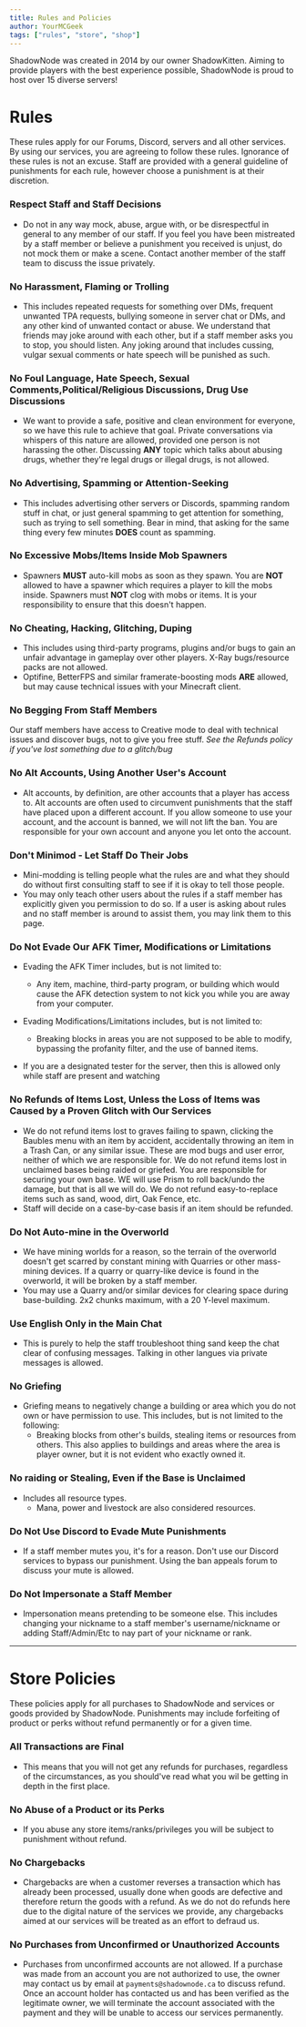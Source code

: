 ```yaml
---
title: Rules and Policies
author: YourMCGeek
tags: ["rules", "store", "shop"]
---
```

<!-- We ask that you refrain from editing this file as a community member! Thank you! -->

ShadowNode was created in 2014 by our owner ShadowKitten. Aiming to provide players with the best experience possible, ShadowNode is proud to host over 15 diverse servers!

# Rules
These rules apply for our Forums, Discord, servers and all other services. By using our services, you are agreeing to follow these rules. Ignorance of these rules is not an excuse. Staff are provided with a general guideline of punishments for each rule, however choose a punishment is at their discretion.

### Respect Staff and Staff Decisions
 * Do not in any way mock, abuse, argue with, or be disrespectful in general to any member of our staff. If you feel you have been mistreated by a staff member or believe a punishment you received is unjust, do not mock them or make a scene. Contact another member of the staff team to discuss the issue privately.

### No Harassment, Flaming or Trolling
  * This includes repeated requests for something over DMs, frequent unwanted TPA requests, bullying someone in server chat or DMs, and any other kind of unwanted contact or abuse. We understand that friends may joke around with each other, but if a staff member asks you to stop, you should listen. Any joking around that includes cussing, vulgar sexual comments or hate speech will be punished as such.

### No Foul Language, Hate Speech, Sexual Comments,Political/Religious Discussions, Drug Use Discussions
  * We want to provide a safe, positive and clean environment for everyone, so we have this rule to achieve that goal. Private conversations via whispers of this nature are allowed, provided one person is not harassing the other. Discussing **ANY** topic which talks about abusing drugs, whether they're legal drugs or illegal drugs, is not allowed.

### No Advertising, Spamming or Attention-Seeking
  * This includes advertising other servers or Discords, spamming random stuff in chat, or just general spamming to get attention for something, such as trying to sell something. Bear in mind, that asking for the same thing every few minutes **DOES** count as spamming.

### No Excessive Mobs/Items Inside Mob Spawners
  * Spawners **MUST** auto-kill mobs as soon as they spawn. You are **NOT** allowed to have a spawner which requires a player to kill the mobs inside. Spawners must **NOT** clog with mobs or items. It is your responsibility to ensure that this doesn't happen.

### No Cheating, Hacking, Glitching, Duping
  * This includes using third-party programs, plugins and/or bugs to gain an unfair advantage in gameplay over other players. X-Ray bugs/resource packs are not allowed.
  * Optifine, BetterFPS and similar framerate-boosting mods **ARE** allowed, but may cause technical issues with your Minecraft client.

### No Begging From Staff Members
  Our staff members have access to Creative mode to deal with technical issues and discover bugs, not to give you free stuff. *See the Refunds policy if you've lost something due to a glitch/bug*

### No Alt Accounts, Using Another User's Account
  * Alt accounts, by definition, are other accounts that a player has access to. Alt accounts are often used to circumvent punishments that the staff have placed upon a different account. If you allow someone to use your account, and the account is banned, we will not lift the ban. You are responsible for your own account and anyone you let onto the account.

### Don't Minimod - Let Staff Do Their Jobs
  * Mini-modding is telling people what the rules are and what they should do without first consulting staff to see if it is okay to tell those people. 
  * You may only teach other users about the rules if a staff member has explicitly given you permission to do so. If a user is asking about rules and no staff member is around to assist them, you may link them to this page.

### Do Not Evade Our AFK Timer, Modifications or Limitations
  * Evading the AFK Timer includes, but is not limited to:
  
      * Any item, machine, third-party program, or building which would cause the AFK detection system to not kick you while you are away from your computer.
  * Evading Modifications/Limitations includes, but is not limited to:
      * Breaking blocks in areas you are not supposed to be able to modify, bypassing the profanity filter, and the use of banned items. 
  
  * If you are a designated tester for the server, then this is allowed only while staff are present and watching

### No Refunds of Items Lost, Unless the Loss of Items was Caused by a Proven Glitch with Our Services
  * We do not refund items lost to graves failing to spawn, clicking the Baubles menu with an item by accident, accidentally throwing an item in a Trash Can, or any similar issue. These are mod bugs and user error, neither of which we are responsible for. We do not refund items lost in unclaimed bases being raided or griefed. You are responsible for securing your own base. WE will use Prism to roll back/undo the damage, but that is all we will do. We do not refund easy-to-replace items such as sand, wood, dirt, Oak Fence, etc.
  * Staff will decide on a case-by-case basis if an item should be refunded.

### Do Not Auto-mine in the Overworld
  * We have mining worlds for a reason, so the terrain of the overworld doesn't get scarred by constant mining with Quarries or other mass-mining devices. If a quarry or quarry-like device is found in the overworld, it will be broken by a staff member.
  * You may use a Quarry and/or similar devices for clearing space during base-building. 2x2 chunks maximum, with a 20 Y-level maximum.

### Use English Only in the Main Chat
  * This is purely to help the staff troubleshoot thing sand keep the chat clear of confusing messages. Talking in other langues via private messages is allowed.

### No Griefing
  * Griefing means to negatively change a building or area which you do not own or have permission to use. This includes, but is not limited to the following:
    * Breaking blocks from other's builds, stealing items or resources from others. This also applies to buildings and areas where the area is player owner, but it is not evident who exactly owned it.

### No raiding or Stealing, Even if the Base is Unclaimed
  * Includes all resource types.
    * Mana, power and livestock are also considered resources.
  
### Do Not Use Discord to Evade Mute Punishments
  * If a staff member mutes you, it's for a reason. Don't use our Discord services to bypass our punishment. Using the ban appeals forum to discuss your mute is allowed.

### Do Not Impersonate a Staff Member
  * Impersonation means pretending to be someone else. This includes changing your nickname to a staff member's username/nickname or adding Staff/Admin/Etc to nay part of your nickname or rank.

___

# Store Policies

These policies apply for all purchases to ShadowNode and services or goods provided by ShadowNode. Punishments may include forfeiting of product or perks without refund permanently or for a given time. 

### All Transactions are Final
  * This means that you will not get any refunds for purchases, regardless of the circumstances, as you should've read what you wil be getting in depth in the first place.

### No Abuse of a Product or its Perks
  * If you abuse any store items/ranks/privileges you will be subject to punishment without refund.

### No Chargebacks
  * Chargebacks are when a customer reverses a transaction which has already been processed, usually done when goods are defective and therefore return the goods with a refund. As we do not do refunds here due to the digital nature of the services we provide, any chargebacks aimed at our services will be treated as an effort to defraud us.

### No Purchases from Unconfirmed or Unauthorized Accounts
  * Purchases from unconfirmed accounts are not allowed. If a purchase was made from an account you are not authorized to use, the owner may contact us by email at ``payments@shadownode.ca`` to discuss refund. Once an account holder has contacted us and has been verified as the legitimate owner, we will terminate the account associated with the payment and they will be unable to access our services permanently.
